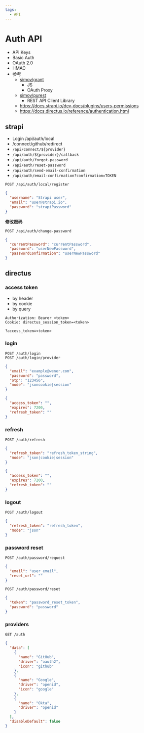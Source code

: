 ```yaml
---
tags:
  - API
---
```


# Auth API

- API Keys
- Basic Auth
- OAuth 2.0
- HMAC
- 参考
  - [simov/grant](https://github.com/simov/grant)
    - JS
    - OAuth Proxy
  - [simov/purest](https://github.com/simov/purest)
    - REST API Client Library
  - https://docs.strapi.io/dev-docs/plugins/users-permissions
  - https://docs.directus.io/reference/authentication.html

## strapi

- Login /api/auth/local
- /connect/github/redirect
- `/api/connect/${provider}`
- `/api/auth/${provider}/callback`
- `/api/auth/forgot-password`
- `/api/auth/reset-password`
- `/api/auth/send-email-confirmation`
- `/api/auth/email-confirmation?confirmation=TOKEN`

```
POST /api/auth/local/register
```

```json
{
  "username": "Strapi user",
  "email": "user@strapi.io",
  "password": "strapiPassword"
}
```

**修改密码**

```
POST /api/auth/change-password
```

```json
{
  "currentPassword": "currentPassword",
  "password": "userNewPassword",
  "passwordConfirmation": "userNewPassword"
}
```

## directus

### access token

- by header
- by cookie
- by query

```
Authorization: Bearer <token>
Cookie: directus_session_token=<token>
```

```
?access_token=<token>
```

### login

```
POST /auth/login
POST /auth/login/provider
```

```json
{
  "email": "example@wener.com",
  "password": "password",
  "otp": "123456",
  "mode": "jsoncookie|session"
}
```

```json
{
  "access_token": "",
  "expires": 7200,
  "refresh_token": ""
}
```

### refresh

```
POST /auth/refresh
```

```json
{
  "refresh_token": "refresh_token_string",
  "mode": "json|cookie|session"
}
```

```json
{
  "access_token": "",
  "expires": 7200,
  "refresh_token": ""
}
```

### logout

```
POST /auth/logout
```

```json
{
  "refresh_token": "refresh_token",
  "mode": "json"
}
```

### password reset

```
POST /auth/password/request
```

```json
{
  "email": "user_email",
  "reset_url": ""
}
```

```
POST /auth/password/reset
```

```json
{
  "token": "password_reset_token",
  "password": "password"
}
```

### providers

```
GET /auth
```

```json
{
  "data": [
    {
      "name": "GitHub",
      "driver": "oauth2",
      "icon": "github"
    },
    {
      "name": "Google",
      "driver": "openid",
      "icon": "google"
    },
    {
      "name": "Okta",
      "driver": "openid"
    }
  ],
  "disableDefault": false
}
```
